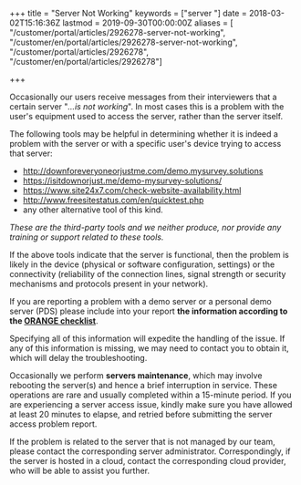 ﻿+++
title = "Server Not Working"
keywords = ["server "]
date = 2018-03-02T15:16:36Z
lastmod = 2019-09-30T00:00:00Z
aliases = [
  "/customer/portal/articles/2926278-server-not-working",
  "/customer/en/portal/articles/2926278-server-not-working",
  "/customer/portal/articles/2926278",
  "/customer/en/portal/articles/2926278"]

+++

Occasionally our users receive messages from their interviewers
that a certain server "*...is not working*". In most cases this 
is a problem with the user's equipment used to access the server, 
rather than the server itself.  
  
The following tools may be helpful in determining whether it is 
indeed a problem with the server or with a specific user's device 
trying to access that server:

- <http://downforeveryoneorjustme.com/demo.mysurvey.solutions>
- <https://isitdownorjust.me/demo-mysurvey-solutions/>
- <https://www.site24x7.com/check-website-availability.html>  
- <http://www.freesitestatus.com/en/quicktest.php>  
- any other alternative tool of this kind.

*These are the third-party tools and we neither produce, nor provide 
any training or support related to these tools.*  
  
If the above tools indicate that the server is functional, then the
problem is likely in the device (physical or software configuration, 
settings) or the connectivity (reliability of the connection lines, 
signal strength or security mechanisms and protocols present in your
network).
  
If you are reporting a problem with a demo server or a personal demo 
server (PDS) please include into your report <span class="underline">
**the information according to the [ORANGE checklist](/faq/issue-reporting/#orange)**</span>.

Specifying all of this information will expedite the handling of
the issue. If any of this information is missing, we may need to contact
you to obtain it, which will delay the troubleshooting.  
  
Occasionally we perform **servers maintenance**, which may involve
rebooting the server(s) and hence a brief interruption in service. These
operations are rare and usually completed within a 15-minute period. If
you are experiencing a server access issue, kindly make sure you have
allowed at least 20 minutes to elapse, and retried before submitting the
server access problem report.  
  
If the problem is related to the server that is not managed by our team,
please contact the corresponding server administrator. Correspondingly,
if the server is hosted in a cloud, contact the corresponding cloud 
provider, who will be able to assist you further.
